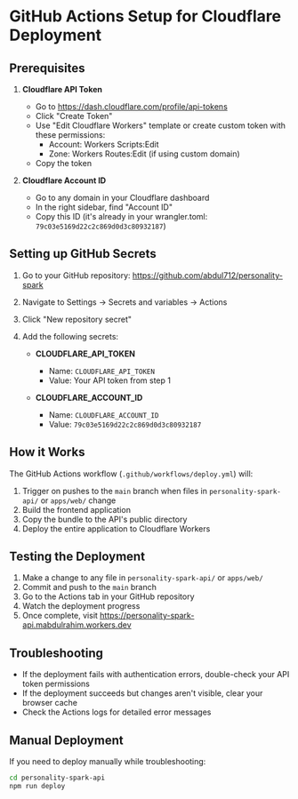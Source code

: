 # GitHub Actions Setup for Cloudflare Deployment

## Prerequisites

1. **Cloudflare API Token**
   - Go to https://dash.cloudflare.com/profile/api-tokens
   - Click "Create Token"
   - Use "Edit Cloudflare Workers" template or create custom token with these permissions:
     - Account: Workers Scripts:Edit
     - Zone: Workers Routes:Edit (if using custom domain)
   - Copy the token

2. **Cloudflare Account ID**
   - Go to any domain in your Cloudflare dashboard
   - In the right sidebar, find "Account ID"
   - Copy this ID (it's already in your wrangler.toml: `79c03e5169d22c2c869d0d3c80932187`)

## Setting up GitHub Secrets

1. Go to your GitHub repository: https://github.com/abdul712/personality-spark
2. Navigate to Settings → Secrets and variables → Actions
3. Click "New repository secret"
4. Add the following secrets:

   - **CLOUDFLARE_API_TOKEN**
     - Name: `CLOUDFLARE_API_TOKEN`
     - Value: Your API token from step 1

   - **CLOUDFLARE_ACCOUNT_ID**
     - Name: `CLOUDFLARE_ACCOUNT_ID`
     - Value: `79c03e5169d22c2c869d0d3c80932187`

## How it Works

The GitHub Actions workflow (`.github/workflows/deploy.yml`) will:

1. Trigger on pushes to the `main` branch when files in `personality-spark-api/` or `apps/web/` change
2. Build the frontend application
3. Copy the bundle to the API's public directory
4. Deploy the entire application to Cloudflare Workers

## Testing the Deployment

1. Make a change to any file in `personality-spark-api/` or `apps/web/`
2. Commit and push to the `main` branch
3. Go to the Actions tab in your GitHub repository
4. Watch the deployment progress
5. Once complete, visit https://personality-spark-api.mabdulrahim.workers.dev

## Troubleshooting

- If the deployment fails with authentication errors, double-check your API token permissions
- If the deployment succeeds but changes aren't visible, clear your browser cache
- Check the Actions logs for detailed error messages

## Manual Deployment

If you need to deploy manually while troubleshooting:

```bash
cd personality-spark-api
npm run deploy
```